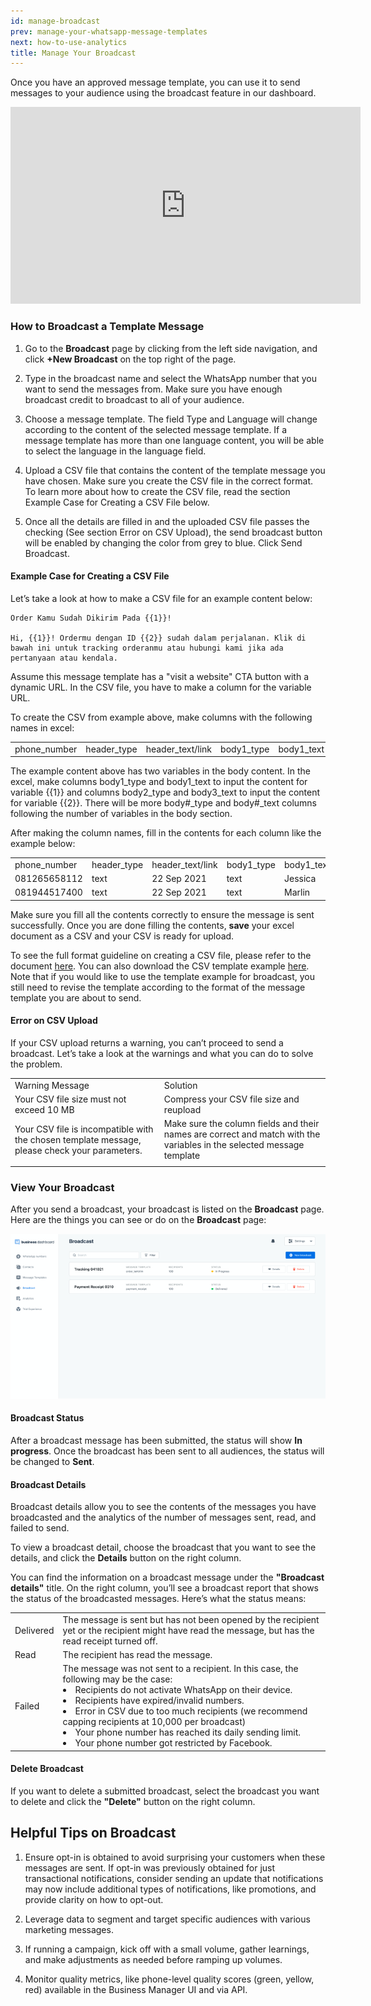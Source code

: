 ```yaml
---
id: manage-broadcast
prev: manage-your-whatsapp-message-templates
next: how-to-use-analytics
title: Manage Your Broadcast
---
```


Once you have an approved message template, you can use it to send messages to your audience using the broadcast feature in our dashboard. 

<iframe width="560" height="315" src="https://www.youtube.com/embed/smbHZW5qsIk" title="YouTube video player" frameborder="0" allow="accelerometer; autoplay; clipboard-write; encrypted-media; gyroscope; picture-in-picture" allowfullscreen></iframe>

### How to Broadcast a Template Message

1. Go to the **Broadcast** page by clicking from the left side navigation, and click **+New Broadcast** on the top right of the page. 

2. Type in the broadcast name and select the WhatsApp number that you want to send the messages from. Make sure you have enough broadcast credit to broadcast to all of your audience.

3. Choose a message template. The field Type and Language will change according to the content of the selected message template. If a message template has more than one language content, you will be able to select the language in the language field.

4. Upload a CSV file that contains the content of the template message you have chosen. Make sure you create the CSV file in the correct format. To learn more about how to create the CSV file, read the section Example Case for Creating a CSV File below.

5. Once all the details are filled in and the uploaded CSV file passes the checking (See section Error on CSV Upload), the send broadcast button will be enabled by changing the color from grey to blue. Click Send Broadcast. 

#### Example Case for Creating a CSV File

Let’s take a look at how to make a CSV file for an example content below:

```
Order Kamu Sudah Dikirim Pada {{1}}!

Hi, {{1}}! Ordermu dengan ID {{2}} sudah dalam perjalanan. Klik di bawah ini untuk tracking orderanmu atau hubungi kami jika ada pertanyaan atau kendala. 
```

Assume this message template has a "visit a website" CTA button with a dynamic URL. In the CSV file, you have to make a column for the variable URL.

To create the CSV from example above, make columns with the following names in excel:

<table>
  <tr>
    <td>phone_number</td>
    <td>header_type</td>
    <td>header_text/link</td>
    <td>body1_type</td>
    <td>body1_text</td>
    <td>body2_type</td>
    <td>body2_text</td>
    <td>cta_website_variable</td>
  </tr>
</table>

The example content above has two variables in the body content. In the excel, make columns body1_type and body1_text to input the content for variable {{1}} and columns body2_type and body3_text to input the content for variable {{2}}. There will be more body#_type and body#_text columns following the number of variables in the body section.

After making the column names, fill in the contents for each column like the example below:

<table>
  <tr>
    <td>phone_number</td>
    <td>header_type</td>
    <td>header_text/link</td>
    <td>body1_type</td>
    <td>body1_text</td>
    <td>body2_type</td>
    <td>body2_text</td>
    <td>cta_website_variable</td>
  </tr>
  <tr>
    <td>081265658112</td>
    <td>text</td>
    <td>22 Sep 2021</td>
    <td>text</td>
    <td>Jessica</td>
    <td>text</td>
    <td>00289</td>
    <td>704628471649372</td>
  </tr>
  <tr>
    <td>081944517400</td>
    <td>text</td>
    <td>22 Sep 2021</td>
    <td>text</td>
    <td>Marlin</td>
    <td>text</td>
    <td>00300</td>
    <td>174392047645389</td>
  </tr>
</table>


  

Make sure you fill all the contents correctly to ensure the message is sent successfully. Once you are done filling the contents, **save** your excel document as a CSV and your CSV is ready for upload.

To see the full format guideline on creating a CSV file, please refer to the document [here](https://see-spaces.sgp1.digitaloceanspaces.com/business-dashboard/How%20to%20upload%20broadcast%20template%20message.pdf). You can also download the CSV template example [here](https://docs.google.com/spreadsheets/u/0/d/19MhdnZLytmh4iB5J-EVWYLhRrq6WcAYqkoe0jcOW3IU/edit). Note that if you would like to use the template example for broadcast, you still need to revise the template according to the format of the message template you are about to send.

#### Error on CSV Upload  

If your CSV upload returns a warning, you can’t proceed to send a broadcast. Let’s take a look at the warnings and what you can do to solve the problem. 

<table>
  <tr>
    <td>Warning Message</td>
    <td>Solution</td>
  </tr>
  <tr>
    <td>Your CSV file size must not exceed 10 MB</td>
    <td>Compress your CSV file size and reupload </td>
  </tr>
  <tr>
    <td>Your CSV file is incompatible with the chosen template message, please check your parameters. </td>
    <td>Make sure the column fields and their names are correct and match with the variables in the selected message template</td>
  </tr>
  <tr>
    <td></td>
    <td></td>
  </tr>
</table>


### View Your Broadcast

After you send a broadcast, your broadcast is listed on the **Broadcast** page. Here are the things you can see or do on the **Broadcast** page:

![Broadcast](./images/image-broadcast.png)

#### Broadcast Status

After a broadcast message has been submitted, the status will show **In progress**. Once the broadcast has been sent to all audiences, the status will be changed to **Sent**.

#### Broadcast Details

Broadcast details allow you to see the contents of the messages you have broadcasted and the analytics of the number of messages sent, read, and failed to send.  

To view a broadcast detail, choose the broadcast that you want to see the details, and click the **Details** button on the right column.

You can find the information on a broadcast message under the **"Broadcast details"** title. On the right column, you’ll see a broadcast report that shows the status of the broadcasted messages. Here’s what the status means:

<table>
  <tr>
    <td>Delivered</td>
    <td>The message is sent but has not been opened by the recipient yet or the recipient might have read the message, but has the read receipt turned off.   </td>
  </tr>
  <tr>
    <td>Read</td>
    <td>The recipient has read the message.</td>
  </tr>
  <tr>
    <td>Failed</td>
    <td>The message was not sent to a recipient. In this case, the following may be the case:
      <li>Recipients do not activate WhatsApp on their device.</li>
      <li>Recipients have expired/invalid numbers.</li>
      <li>Error in CSV due to too much recipients (we recommend capping recipients at 10,000 per broadcast)</li>
      <li>Your phone number has reached its daily sending limit.</li>
      <li>Your phone number got restricted by Facebook.</li>
    </td>
  </tr>
</table>


#### Delete Broadcast

If you want to delete a submitted broadcast, select the broadcast you want to delete and click the **"Delete"** button on the right column.

## Helpful Tips on Broadcast

1. Ensure opt-in is obtained to avoid surprising your customers when these messages are sent. If opt-in was previously obtained for just transactional notifications, consider sending an update that notifications may now include additional types of notifications, like promotions, and provide clarity on how to opt-out.

2. Leverage data to segment and target specific audiences with various marketing messages.

3. If running a campaign, kick off with a small volume, gather learnings, and make adjustments as needed before ramping up volumes.

4. Monitor quality metrics, like phone-level quality scores (green, yellow, red) available in the Business Manager UI and via API.
